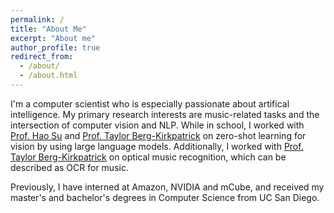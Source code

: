 ```yaml
---
permalink: /
title: "About Me"
excerpt: "About me"
author_profile: true
redirect_from: 
  - /about/
  - /about.html
---
```


I'm a computer scientist who is especially passionate about artifical intelligence. My primary research interests are music-related tasks 
and the intersection of computer vision and NLP. While in school, I worked with [Prof. Hao Su](http://ai.ucsd.edu/~haosu/) and 
[Prof. Taylor Berg-Kirkpatrick](https://cseweb.ucsd.edu/~tberg/) on zero-shot learning for vision by using large language models. Additionally,
I worked with [Prof. Taylor Berg-Kirkpatrick](https://cseweb.ucsd.edu/~tberg/) on optical music recognition, which can be described as OCR for music.

Previously, I have interned at Amazon, NVIDIA and mCube, and received my master's and bachelor's degrees in Computer Science from UC
San Diego. 
